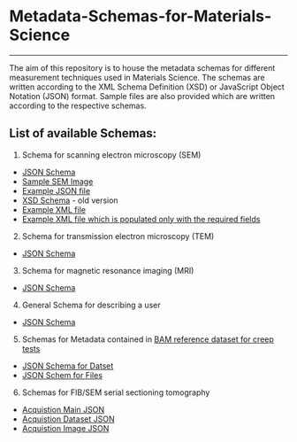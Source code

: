 # Metadata-Schemas-for-Materials-Science
*********************************************

The aim of this repository is to house the metadata schemas for different measurement techniques used in Materials Science. 
The schemas are written according to the XML Schema Definition (XSD) or JavaScript Object Notation (JSON) format.
Sample files are also provided which are written according to the respective schemas.

## List of available Schemas:

1. Schema for scanning electron microscopy (SEM)
  * [JSON Schema](SEM/SEM_schema.json)
  * [Sample SEM Image](SEM/SCeO5_00.tif)
  * [Example JSON file](SEM/SCEO5_00.json)
  * [XSD Schema](SEM/SEM_Schema.xsd) - old version
  * [Example XML file](SEM/SEM_example.xml)
  * [Example XML file which is populated only with the required fields](SEM/SEM_example_minimum.xml)

  
2. Schema for transmission electron microscopy (TEM)
  * [JSON Schema](TEM/TEM_schema.json)

3. Schema for magnetic resonance imaging (MRI)
  * [JSON Schema](MRI/MRI_schema.json)
  
4. General Schema for describing a user
  * [JSON Schema](user_description.json)

5. Schemas for Metadata contained in [BAM reference dataset for creep tests](https://zenodo.org/record/7764161)
  * [JSON Schema for Datset](Reference_Dataset_Zenodo/PP18_dataset_metadata_Schema.json)
  * [JSON Schem for Files](Reference_Dataset_Zenodo/pp18_file_schema.json)

6. Schemas for FIB/SEM serial sectioning tomography
 * [Acquistion Main JSON](SEM-FIB%20Tomography/SEM_FIB_Tomography_Acquisition_Main.json)
 * [Acquistion Dataset JSON](SEM-FIB%20Tomography/SEM_FIB_Tomography_acquisition_Dataset_Schema.json)
 * [Acquistion Image JSON](SEM-FIB%20Tomography/SEM_FIB_Tomography_acquisition_Image_Schema.json)
